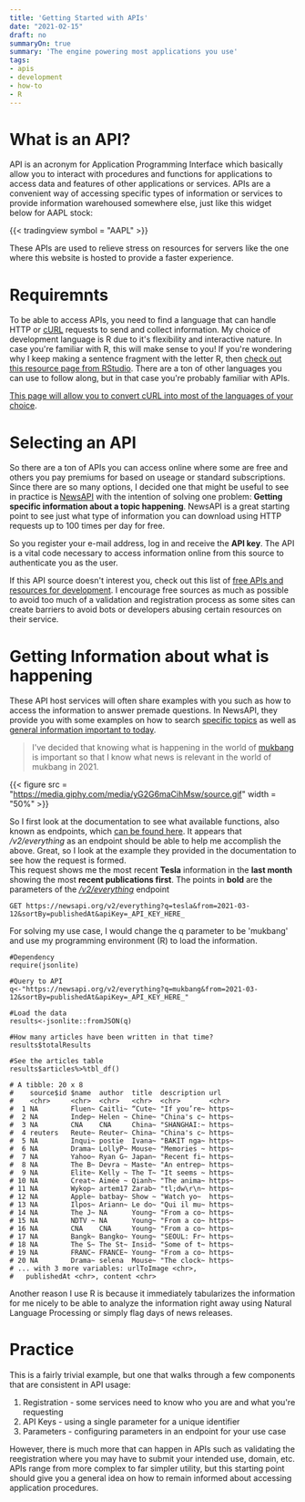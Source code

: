 ```yaml
---
title: 'Getting Started with APIs'
date: "2021-02-15"
draft: no
summaryOn: true
summary: 'The engine powering most applications you use'
tags: 
- apis
- development
- how-to   
- R  
---
```

  
# What is an API?  

API is an acronym for Application Programming Interface which basically allow you to interact with procedures and functions for applications to access data and features of other applications or services.  APIs are a convenient way of accessing specific types of information or services to provide information warehoused somewhere else, just like this widget below for AAPL stock:  
  
{{< tradingview symbol = "AAPL" >}}  

These APIs are used to relieve stress on resources for servers like the one where this website is hosted to provide a faster experience.  

# Requiremnts  

To be able to access APIs, you need to find a language that can handle HTTP or [cURL](https://dev.to/ibmdeveloper/what-is-curl-and-why-is-it-all-over-api-docs-9mh) requests to send and collect information. My choice of development language is R due to it's flexibility and interactive nature. In case you're familiar with R, this will make sense to you! If you're wondering why I keep making a sentence fragment with the letter R, then [check out this resource page from RStudio](https://support.rstudio.com/hc/en-us/articles/201141096-Getting-Started-with-R).  There are a ton of other languages you can use to follow along, but in that case you're probably familiar with APIs. 

[This page will allow you to convert cURL into most of the languages of your choice](https://curl.trillworks.com/).  

# Selecting an API      

So there are a ton of APIs you can access online where some are free and others you pay premiums for based on useage or standard subscriptions. Since there are so many options, I decided one that might be useful to see in practice is [NewsAPI](https://newsapi.org/) with the intention of solving one problem: **Getting specific information about a topic happening**. NewsAPI is a great starting point to see just what type of information you can download using HTTP requests up to 100 times per day for free.  

So you register your e-mail address, log in and receive the **API key**.  The API is a vital code necessary to access information online from this source to authenticate you as the user.   

If this API source doesn't interest you, check out this list of [free APIs and resources for development](https://free-for.dev/#/?id=apis-data-and-ml).  I encourage free sources as much as possible to avoid too much of a validation and registration process as some sites can create barriers to avoid bots or developers abusing certain resources on their service.  

# Getting Information about what is happening  

These API host services will often share examples with you such as how to access the information to answer premade questions.  In NewsAPI, they provide you with some examples on how to search [specific topics](https://newsapi.org/docs/get-started#search) as well as [general information important to today](https://newsapi.org/docs/get-started#top-headlines).  

> I've decided that knowing what is happening in the world of [mukbang](https://www.thrillist.com/eat/nation/what-is-mukbang) is important so that I know what news is relevant in the world of mukbang in 2021.    


{{< figure src = "https://media.giphy.com/media/yG2G6maCihMsw/source.gif" width = "50%" >}}  

So I first look at the documentation to see what available functions, also known as endpoints, which [can be found here](https://newsapi.org/docs/endpoints).  It appears that */v2/everything* as an endpoint should be able to help me accomplish the above. Great, so I look at the example they provided in the documentation to see how the request is formed.  
This request shows me the most recent **Tesla** information in the **last month** showing the most **recent publications first**.  The points in **bold** are the parameters of the *[/v2/everything](https://newsapi.org/docs/endpoints/everything)* endpoint

```{http}
GET https://newsapi.org/v2/everything?q=tesla&from=2021-03-12&sortBy=publishedAt&apiKey=_API_KEY_HERE_
```  

For solving my use case, I would change the q parameter to be 'mukbang' and use my programming environment (R) to load the information.  

```{r}
#Dependency
require(jsonlite)

#Query to API
q<-"https://newsapi.org/v2/everything?q=mukbang&from=2021-03-12&sortBy=publishedAt&apiKey=_API_KEY_HERE_"

#Load the data
results<-jsonlite::fromJSON(q)

#How many articles have been written in that time?  
results$totalResults

#See the articles table
results$articles%>%tbl_df()

# A tibble: 20 x 8
#    source$id $name  author  title  description url   
#    <chr>     <chr>  <chr>   <chr>  <chr>       <chr> 
#  1 NA        Fluen~ Caitli~ “Cute~ "If you’re~ https~
#  2 NA        Indep~ Helen ~ Chine~ "China's c~ https~
#  3 NA        CNA    CNA     China~ "SHANGHAI:~ https~
#  4 reuters   Reute~ Reuter~ China~ "China's c~ https~
#  5 NA        Inqui~ postie  Ivana~ "BAKIT nga~ https~
#  6 NA        Drama~ LollyP~ Mouse~ "Memories ~ https~
#  7 NA        Yahoo~ Ryan G~ Japan~ "Recent fi~ https~
#  8 NA        The B~ Devra ~ Maste~ "An entrep~ https~
#  9 NA        Elite~ Kelly ~ The T~ "It seems ~ https~
# 10 NA        Creat~ Aimée ~ Qianh~ "The anima~ https~
# 11 NA        Wykop~ artem17 Zarab~ "tl;dw\r\n~ https~
# 12 NA        Apple~ batbay~ Show ~ "Watch yo~  https~
# 13 NA        Ilpos~ Ariann~ Le do~ "Qui il mu~ https~
# 14 NA        The J~ NA      Young~ "From a co~ https~
# 15 NA        NDTV ~ NA      Young~ "From a co~ https~
# 16 NA        CNA    CNA     Young~ "From a co~ https~
# 17 NA        Bangk~ Bangko~ Young~ "SEOUL: Fr~ https~
# 18 NA        The S~ The St~ Insid~ "Some of t~ https~
# 19 NA        FRANC~ FRANCE~ Young~ "From a co~ https~
# 20 NA        Drama~ selena  Mouse~ "The clock~ https~
# ... with 3 more variables: urlToImage <chr>,
#   publishedAt <chr>, content <chr>
```   

Another reason I use R is because it immediately tabularizes the information for me nicely to be able to analyze the information right away using Natural Language Processing or simply flag days of news releases.

# Practice  

This is a fairly trivial example, but one that walks through a few components that are consistent in API usage:  
1. Registration - some services need to know who you are and what you're requesting  
2. API Keys - using a single parameter for a unique identifier  
3. Parameters - configuring parameters in an endpoint for your use case   

However, there is much more that can happen in APIs such as validating the reegistration where you may have to submit your intended use, domain, etc.  APIs range from more complex to far simpler utility, but this starting point should give you a general idea on how to remain informed about accessing application procedures.  




